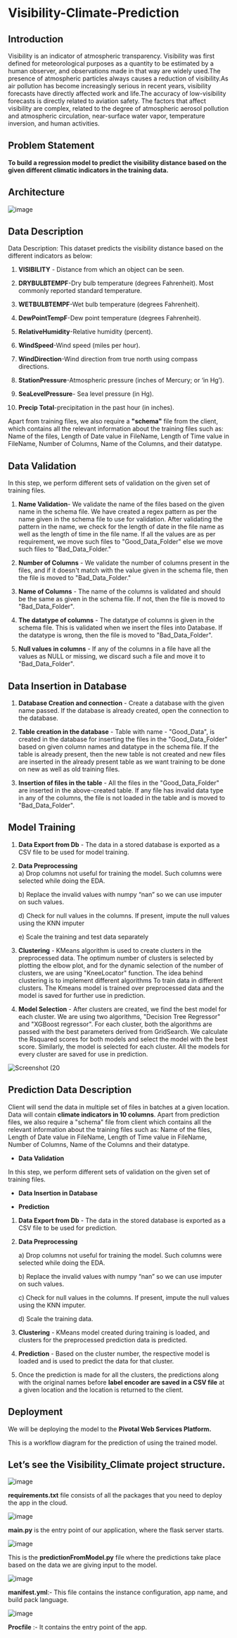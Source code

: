 # Visibility-Climate-Prediction

## Introduction

Visibility is an indicator of atmospheric transparency. Visibility was first defined for meteorological purposes as a quantity to be estimated by a human observer, and observations made in that way are widely used.The presence of atmospheric particles always causes a reduction of visibility.As air pollution has become increasingly serious in recent years, visibility forecasts have directly affected work and life.The accuracy of low-visibility forecasts is directly related to aviation safety. The factors that affect visibility are complex, related to the degree of atmospheric aerosol pollution and atmospheric circulation, near-surface water vapor, temperature inversion, and human activities.

## Problem Statement
**To build a regression model to predict the visibility distance based on the given different climatic indicators in the training data.**

## Architecture

![image](https://user-images.githubusercontent.com/91668225/186414082-4363e7e3-8622-4b1f-a9d0-d4c8ac00e872.png)

## Data Description
Data Description: This dataset predicts the visibility distance based on the different indicators as below:

1.	**VISIBILITY** - Distance from which an object can be seen.

2.	**DRYBULBTEMPF**-Dry bulb temperature (degrees Fahrenheit). Most commonly reported standard temperature.

3.	**WETBULBTEMPF**-Wet bulb temperature (degrees Fahrenheit).

4.	**DewPointTempF**-Dew point temperature (degrees Fahrenheit).

5.	**RelativeHumidity**-Relative humidity (percent).

6.	**WindSpeed**-Wind speed (miles per hour).

7.	**WindDirection**-Wind direction from true north using compass directions.

8.	**StationPressure**-Atmospheric pressure (inches of Mercury; or ‘in Hg’).

9.	**SeaLevelPressure**- Sea level pressure (in Hg).

10.	**Precip	Total**-precipitation in the past hour (in inches).

Apart from training files, we also require a **"schema"** file from the client, which contains all the relevant information about the training files such as:
Name of the files, Length of Date value in FileName, Length of Time value in FileName, Number of Columns, Name of the Columns, and their datatype.

## Data Validation 

In this step, we perform different sets of validation on the given set of training files.  
1. **Name Validation**- We validate the name of the files based on the given name in the schema file. We have created a regex pattern as per the name given in the schema file to use for validation. After validating the pattern in the name, we check for the length of date in the file name as well as the length of time in the file name. If all the values are as per requirement, we move such files to "Good_Data_Folder" else we move such files to "Bad_Data_Folder."

2. **Number of Columns** - We validate the number of columns present in the files, and if it doesn't match with the value given in the schema file, then the file is moved to "Bad_Data_Folder."


3. **Name of Columns** - The name of the columns is validated and should be the same as given in the schema file. If not, then the file is moved to "Bad_Data_Folder".

4. **The datatype of columns** - The datatype of columns is given in the schema file. This is validated when we insert the files into Database. If the datatype is wrong, then the file is moved to "Bad_Data_Folder".


5. **Null values in columns** - If any of the columns in a file have all the values as NULL or missing, we discard such a file and move it to "Bad_Data_Folder".

## Data Insertion in Database
 
1) **Database Creation and connection** - Create a database with the given name passed. If the database is already created, open the connection to the database.

2) **Table creation in the database** - Table with name - "Good_Data", is created in the database for inserting the files in the "Good_Data_Folder" based on given column names and datatype in the schema file. If the table is already present, then the new table is not created and new files are inserted in the already present table as we want training to be done on new as well as old training files. 

3) **Insertion of files in the table** - All the files in the "Good_Data_Folder" are inserted in the above-created table. If any file has invalid data type in any of the columns, the file is not loaded in the table and is moved to "Bad_Data_Folder".

## Model Training 
1) **Data Export from Db** - The data in a stored database is exported as a CSV file to be used for model training.

2) **Data Preprocessing**   
   a) Drop columns not useful for training the model. Such columns were selected while doing the EDA.
   
   b) Replace the invalid values with numpy “nan” so we can use imputer on such values.
   
   d) Check for null values in the columns. If present, impute the null values using the KNN imputer
   
   e) Scale the training and test data separately 
   
3) **Clustering** - KMeans algorithm is used to create clusters in the preprocessed data. The optimum number of clusters is selected by plotting the elbow plot, and for the dynamic selection of the number of clusters, we are using "KneeLocator" function. The idea behind clustering is to implement different algorithms
   To train data in different clusters. The Kmeans model is trained over preprocessed data and the model is saved for further use in prediction.
   
4) **Model Selection** - After clusters are created, we find the best model for each cluster. We are using two algorithms, "Decision Tree Regressor" and "XGBoost 
regressor". For each cluster, both the algorithms are passed with the best parameters derived from GridSearch. We calculate the Rsquared scores for both models and select the model with the best score. Similarly, the model is selected for each cluster. All the models for every cluster are saved for use in prediction. 

![Screenshot (20](https://user-images.githubusercontent.com/91668225/186417030-93e63567-7b52-4fd4-98c7-48d243232db4.png)

 
## Prediction Data Description
 
Client will send the data in multiple set of files in batches at a given location. Data will contain **climate indicators in 10 columns**.
Apart from prediction files, we also require a "schema" file from client which contains all the relevant information about the training files such as:
Name of the files, Length of Date value in FileName, Length of Time value in FileName, Number of Columns, Name of the Columns and their datatype.

* **Data Validation**  

In this step, we perform different sets of validation on the given set of training files.  

* **Data Insertion in Database**

* **Prediction** 
 
1) **Data Export from Db** - The data in the stored database is exported as a CSV file to be used for prediction.

2) **Data Preprocessing**   

   a) Drop columns not useful for training the model. Such columns were selected while doing the EDA.
   
   b) Replace the invalid values with numpy “nan” so we can use imputer on such values.
   
   c) Check for null values in the columns. If present, impute the null values using the KNN imputer.
   
   d) Scale the training data.
   
3) **Clustering** - KMeans model created during training is loaded, and clusters for the preprocessed prediction data is predicted.

4) **Prediction** - Based on the cluster number, the respective model is loaded and is used to predict the data for that cluster.

5) Once the prediction is made for all the clusters, the predictions along with the original names before **label encoder are saved in a CSV file** at a given location and the location is returned to the client.

## Deployment

We will be deploying the model to the **Pivotal Web Services Platform.** 

This is a workflow diagram for the prediction of using the trained model.                  

## Let’s see the Visibility_Climate project structure. 

![image](https://user-images.githubusercontent.com/91668225/186418375-28b99071-49e1-4625-87b6-6c577c8acfca.png)


**requirements.txt** file consists of all the packages that you need to deploy the app in the cloud.

![image](https://user-images.githubusercontent.com/91668225/186418489-8f48c192-209f-4710-95bc-977e12d5320b.png)
 
**main.py** is the entry point of our application, where the flask server starts. 

![image](https://user-images.githubusercontent.com/91668225/186418542-4e6f5455-2b00-4da8-826d-ed9ebd643008.png)

This is the **predictionFromModel.py** file where the predictions take place based on the data we are giving input to the model.

![image](https://user-images.githubusercontent.com/91668225/186418657-1c8fc8ab-70c0-412c-b68c-e0691424b7f4.png)

**manifest.yml**:- This file contains the instance configuration, app name, and build pack language.

![image](https://user-images.githubusercontent.com/91668225/186418783-9ef2bf32-4381-4675-98a7-a8dc03a89095.png)

**Procfile** :- It contains the entry point of the app.







